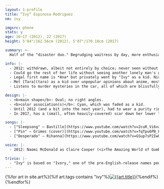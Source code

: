 ```yaml
---
layout: 1-profile
title: “Ivy” Espinosa-Rodriguez
nm: ivy

imgsrc: phone
stats: y
age: 16–17 (2012), 22 (2017)
height: 5'04"/162.56cm (2012), 5'07"/170.18cm (2017)

summary: >-
  Half of the "disaster duo." Begrudging waitress by day, more enthusiastic music-mixer by night, and responsible 24/7 for [Nico](nico)'s will to live.

info: |-
  - 2012: withdrawn, albeit not entirely by choice; never seen without trusted dog Buddy.<br/>2017: has taught herself how to be a functional human being, and really really *really* wants Nico to do the same. (He doesn't appreciate it much.)
  - Could go the rest of her life without seeing another lonely man's grimy apartment. Has always followed a social script and does not like deviation.
  - Legal first name is *Ana* but privately went by "Ivy" as a kid. Nico still uses the moniker and she thinks that's sweet.
  - Met [Tara](tara) as a kid over unpopular opinions about anime, most of which Ivy still remembers (despite herself).
  - Listens to murder mysteries in the car, all of which are blissfully easier to solve than Nico's neverending mental health crises.

design: |-
  - <b>main shape</b>: Oval; no right angles.
  - <b>color association(s)</b>: Cyan, which was faded as a kid.
  - Until 2012 (and a bit into the next year), had to wear a purity ring.
  - In 2017, has a (small, often heavily-covered) scar down her lower lip, and (less-covered, outside work) tattoos around her wrists and at the clavicle.

songs: |-
  - ["Sleepsong" – Bastille](https://www.youtube.com/watch?v=2cuR_Vi6vas) (2012)
  - ["Pin" – Grimes (cover)](https://www.youtube.com/watch?v=fqTpu6PB_Fg)
  - ["Desperado" – Rihanna](https://www.youtube.com/watch?v=GSup7sP2IwQ) (2014–5)

voice: |-
  - 2012: Naomi McDonald as Claire Cooper (<i>The Amazing World of Gumball</i>)

trivia: |-
  - "Ivy" is based on "Ivory," one of the pre-English-release names people gave the <i>Pokémon Black2/White2</i> [girl protag](https://bulbapedia.bulbagarden.net/wiki/Rosa). The original plant correlation ended up, ahem, *clinging*.
---
```

<div id="gallery">{%for art in site.art%}{%if art.tags contains "ivy"%}<a href="{%include url.html%}{{art.url}}"><img src="{%include url.html%}/assets/img/art/{{art.date|date:"%F"}}-tn{%if art.multi%}-{{page.nm}}{%endif%}.jpg" alt="{{art.title}}"/></a>{%endif%}{%endfor%}</div>